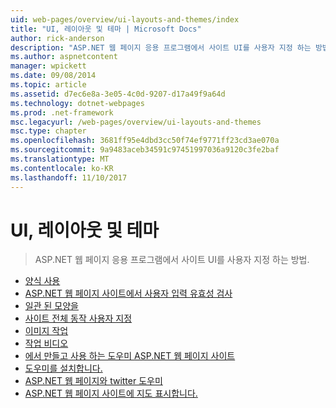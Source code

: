 ```yaml
---
uid: web-pages/overview/ui-layouts-and-themes/index
title: "UI, 레이아웃 및 테마 | Microsoft Docs"
author: rick-anderson
description: "ASP.NET 웹 페이지 응용 프로그램에서 사이트 UI를 사용자 지정 하는 방법."
ms.author: aspnetcontent
manager: wpickett
ms.date: 09/08/2014
ms.topic: article
ms.assetid: d7ec6e8a-3e05-4c0d-9207-d17a49f9a64d
ms.technology: dotnet-webpages
ms.prod: .net-framework
msc.legacyurl: /web-pages/overview/ui-layouts-and-themes
msc.type: chapter
ms.openlocfilehash: 3681ff95e4dbd3cc50f74ef9771ff23cd3ae070a
ms.sourcegitcommit: 9a9483aceb34591c97451997036a9120c3fe2baf
ms.translationtype: MT
ms.contentlocale: ko-KR
ms.lasthandoff: 11/10/2017
---
```

<a name="ui-layouts-and-themes"></a>UI, 레이아웃 및 테마
====================
> ASP.NET 웹 페이지 응용 프로그램에서 사이트 UI를 사용자 지정 하는 방법.


- [양식 사용](4-working-with-forms.md)
- [ASP.NET 웹 페이지 사이트에서 사용자 입력 유효성 검사](validating-user-input-in-aspnet-web-pages-sites.md)
- [일관 된 모양을](3-creating-a-consistent-look.md)
- [사이트 전체 동작 사용자 지정](18-customizing-site-wide-behavior.md)
- [이미지 작업](9-working-with-images.md)
- [작업 비디오](10-working-with-video.md)
- [에서 만들고 사용 하는 도우미 ASP.NET 웹 페이지 사이트](creating-and-using-a-helper-in-an-aspnet-web-pages-site.md)
- [도우미를 설치합니다.](installing-helpers.md)
- [ASP.NET 웹 페이지와 twitter 도우미](twitter-helper.md)
- [ASP.NET 웹 페이지 사이트에 지도 표시합니다.](displaying-maps-in-an-aspnet-web-pages-site.md)
